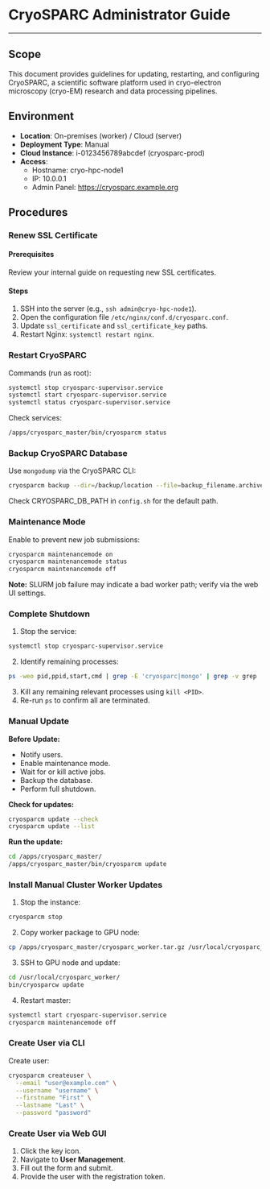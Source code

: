 # CryoSPARC Administrator Guide
---

## Scope

This document provides guidelines for updating, restarting, and configuring CryoSPARC, a scientific software platform used in cryo-electron microscopy (cryo-EM) research and data processing pipelines.


## Environment

- **Location**: On-premises (worker) / Cloud (server)
- **Deployment Type**: Manual
- **Cloud Instance**: i-0123456789abcdef (cryosparc-prod)
- **Access**:
  - Hostname: cryo-hpc-node1
  - IP: 10.0.0.1
  - Admin Panel: https://cryosparc.example.org

## Procedures

### Renew SSL Certificate

#### Prerequisites
Review your internal guide on requesting new SSL certificates.

#### Steps
1. SSH into the server (e.g., `ssh admin@cryo-hpc-node1`).
2. Open the configuration file `/etc/nginx/conf.d/cryosparc.conf`.
3. Update `ssl_certificate` and `ssl_certificate_key` paths.
4. Restart Nginx: `systemctl restart nginx`.

### Restart CryoSPARC

Commands (run as root):
```bash
systemctl stop cryosparc-supervisor.service
systemctl start cryosparc-supervisor.service
systemctl status cryosparc-supervisor.service
```
Check services:
```bash
/apps/cryosparc_master/bin/cryosparcm status
```

### Backup CryoSPARC Database

Use `mongodump` via the CryoSPARC CLI:
```bash
cryosparcm backup --dir=/backup/location --file=backup_filename.archive
```

Check CRYOSPARC_DB_PATH in `config.sh` for the default path.

### Maintenance Mode

Enable to prevent new job submissions:
```bash
cryosparcm maintenancemode on
cryosparcm maintenancemode status
cryosparcm maintenancemode off
```

**Note:** SLURM job failure may indicate a bad worker path; verify via the web UI settings.

### Complete Shutdown

1. Stop the service:
```bash
systemctl stop cryosparc-supervisor.service
```
2. Identify remaining processes:
```bash
ps -weo pid,ppid,start,cmd | grep -E 'cryosparc|mongo' | grep -v grep
```
3. Kill any remaining relevant processes using `kill <PID>`.
4. Re-run `ps` to confirm all are terminated.

### Manual Update

**Before Update:**
- Notify users.
- Enable maintenance mode.
- Wait for or kill active jobs.
- Backup the database.
- Perform full shutdown.

**Check for updates:**
```bash
cryosparcm update --check
cryosparcm update --list
```

**Run the update:**
```bash
cd /apps/cryosparc_master/
/apps/cryosparc_master/bin/cryosparcm update
```


### Install Manual Cluster Worker Updates

1. Stop the instance:
```bash
cryosparcm stop
```
2. Copy worker package to GPU node:
```bash
cp /apps/cryosparc_master/cryosparc_worker.tar.gz /usr/local/cryosparc_worker/
```
3. SSH to GPU node and update:
```bash
cd /usr/local/cryosparc_worker/
bin/cryosparcw update
```
4. Restart master:
```bash
systemctl start cryosparc-supervisor.service
cryosparcm maintenancemode off
```

### Create User via CLI

Create user:
```bash
cryosparcm createuser \
  --email "user@example.com" \
  --username "username" \
  --firstname "First" \
  --lastname "Last" \
  --password "password"
```

### Create User via Web GUI

1. Click the key icon.
2. Navigate to **User Management**.
3. Fill out the form and submit.
4. Provide the user with the registration token.